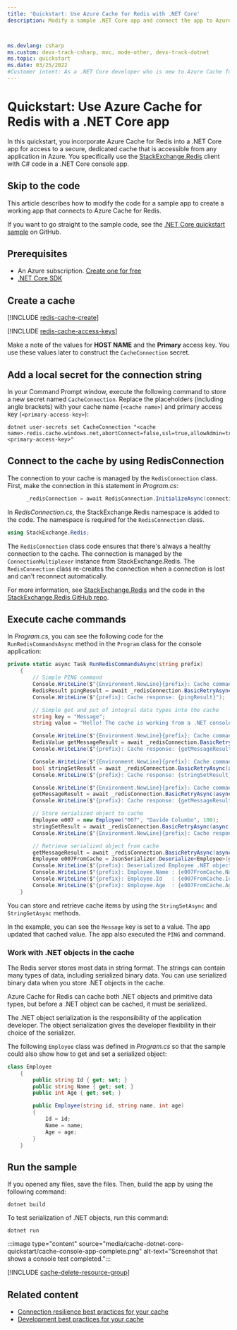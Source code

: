 ```yaml
---
title: 'Quickstart: Use Azure Cache for Redis with .NET Core'
description: Modify a sample .NET Core app and connect the app to Azure Cache for Redis.



ms.devlang: csharp
ms.custom: devx-track-csharp, mvc, mode-other, devx-track-dotnet
ms.topic: quickstart
ms.date: 03/25/2022
#Customer intent: As a .NET Core developer who is new to Azure Cache for Redis, I want to create a new .NET Core app that uses Azure Cache for Redis.
---
```


# Quickstart: Use Azure Cache for Redis with a .NET Core app

In this quickstart, you incorporate Azure Cache for Redis into a .NET Core app for access to a secure, dedicated cache that is accessible from any application in Azure. You specifically use the [StackExchange.Redis](https://github.com/StackExchange/StackExchange.Redis) client with C# code in a .NET Core console app.

## Skip to the code

This article describes how to modify the code for a sample app to create a working app that connects to Azure Cache for Redis.

If you want to go straight to the sample code, see the [.NET Core quickstart sample](https://github.com/Azure-Samples/azure-cache-redis-samples/tree/main/quickstart/dotnet-core) on GitHub.

## Prerequisites

- An Azure subscription. [Create one for free](https://azure.microsoft.com/free/)
- [.NET Core SDK](https://dotnet.microsoft.com/download)

## Create a cache

[!INCLUDE [redis-cache-create](~/reusable-content/ce-skilling/azure/includes/azure-cache-for-redis/includes/redis-cache-create.md)]

[!INCLUDE [redis-cache-access-keys](includes/redis-cache-access-keys.md)]

Make a note of the values for **HOST NAME** and the **Primary** access key. You use these values later to construct the `CacheConnection` secret.

## Add a local secret for the connection string

In your Command Prompt window, execute the following command to store a new secret named `CacheConnection`. Replace the placeholders (including angle brackets) with your cache name (`<cache name>`) and primary access key (`<primary-access-key>`):

```dos
dotnet user-secrets set CacheConnection "<cache name>.redis.cache.windows.net,abortConnect=false,ssl=true,allowAdmin=true,password=<primary-access-key>"
```

## Connect to the cache by using RedisConnection

The connection to your cache is managed by the `RedisConnection` class. First, make the connection in this statement in *Program.cs*:

```csharp
      _redisConnection = await RedisConnection.InitializeAsync(connectionString: configuration["CacheConnection"].ToString());

```

In *RedisConnection.cs*, the StackExchange.Redis namespace is added to the code. The namespace is required for the `RedisConnection` class.

```csharp
using StackExchange.Redis;

```

The `RedisConnection` class code ensures that there's always a healthy connection to the cache. The connection is managed by the `ConnectionMultiplexer` instance from StackExchange.Redis. The `RedisConnection` class re-creates the connection when a connection is lost and can't reconnect automatically.

For more information, see [StackExchange.Redis](https://stackexchange.github.io/StackExchange.Redis/) and the code in the [StackExchange.Redis GitHub repo](https://github.com/StackExchange/StackExchange.Redis).

<!-- :::code language="csharp" source="~/samples-cache/quickstart/dotnet-core/RedisConnection.cs"::: -->

## Execute cache commands

In *Program.cs*, you can see the following code for the `RunRedisCommandsAsync` method in the `Program` class for the console application:

<!-- Replaced this code with lines 57-81 from dotnet-core/Program.cs -->

```csharp
private static async Task RunRedisCommandsAsync(string prefix)
    {
        // Simple PING command
        Console.WriteLine($"{Environment.NewLine}{prefix}: Cache command: PING");
        RedisResult pingResult = await _redisConnection.BasicRetryAsync(async (db) => await db.ExecuteAsync("PING"));
        Console.WriteLine($"{prefix}: Cache response: {pingResult}");

        // Simple get and put of integral data types into the cache
        string key = "Message";
        string value = "Hello! The cache is working from a .NET console app!";

        Console.WriteLine($"{Environment.NewLine}{prefix}: Cache command: GET {key} via StringGetAsync()");
        RedisValue getMessageResult = await _redisConnection.BasicRetryAsync(async (db) => await db.StringGetAsync(key));
        Console.WriteLine($"{prefix}: Cache response: {getMessageResult}");

        Console.WriteLine($"{Environment.NewLine}{prefix}: Cache command: SET {key} \"{value}\" via StringSetAsync()");
        bool stringSetResult = await _redisConnection.BasicRetryAsync(async (db) => await db.StringSetAsync(key, value));
        Console.WriteLine($"{prefix}: Cache response: {stringSetResult}");

        Console.WriteLine($"{Environment.NewLine}{prefix}: Cache command: GET {key} via StringGetAsync()");
        getMessageResult = await _redisConnection.BasicRetryAsync(async (db) => await db.StringGetAsync(key));
        Console.WriteLine($"{prefix}: Cache response: {getMessageResult}");

        // Store serialized object to cache
        Employee e007 = new Employee("007", "Davide Columbo", 100);
        stringSetResult = await _redisConnection.BasicRetryAsync(async (db) => await db.StringSetAsync("e007", JsonSerializer.Serialize(e007)));
        Console.WriteLine($"{Environment.NewLine}{prefix}: Cache response from storing serialized Employee object: {stringSetResult}");

        // Retrieve serialized object from cache
        getMessageResult = await _redisConnection.BasicRetryAsync(async (db) => await db.StringGetAsync("e007"));
        Employee e007FromCache = JsonSerializer.Deserialize<Employee>(getMessageResult);
        Console.WriteLine($"{prefix}: Deserialized Employee .NET object:{Environment.NewLine}");
        Console.WriteLine($"{prefix}: Employee.Name : {e007FromCache.Name}");
        Console.WriteLine($"{prefix}: Employee.Id   : {e007FromCache.Id}");
        Console.WriteLine($"{prefix}: Employee.Age  : {e007FromCache.Age}{Environment.NewLine}");
    }

```

You can store and retrieve cache items by using the `StringSetAsync` and `StringGetAsync` methods.

In the example, you can see the `Message` key is set to a value. The app updated that cached value. The app also executed the `PING` and command.

### Work with .NET objects in the cache

The Redis server stores most data in string format. The strings can contain many types of data, including serialized binary data. You can use serialized binary data when you store .NET objects in the cache.

Azure Cache for Redis can cache both .NET objects and primitive data types, but before a .NET object can be cached, it must be serialized.

The .NET object serialization is the responsibility of the application developer. The object serialization gives the developer flexibility in their choice of the serializer.

The following `Employee` class was defined in *Program.cs*  so that the sample could also show how to get and set a serialized object:

```csharp
class Employee
    {
        public string Id { get; set; }
        public string Name { get; set; }
        public int Age { get; set; }

        public Employee(string id, string name, int age)
        {
            Id = id;
            Name = name;
            Age = age;
        }
    }
```

## Run the sample

If you opened any files, save the files. Then, build the app by using the following command:

```dos
dotnet build
```

To test serialization of .NET objects, run this command:

```dos
dotnet run
```

:::image type="content" source="media/cache-dotnet-core-quickstart/cache-console-app-complete.png" alt-text="Screenshot that shows a console test completed.":::

<!-- Clean up include -->

[!INCLUDE [cache-delete-resource-group](includes/cache-delete-resource-group.md)]

## Related content

- [Connection resilience best practices for your cache](cache-best-practices-connection.md)
- [Development best practices for your cache](cache-best-practices-development.md)
